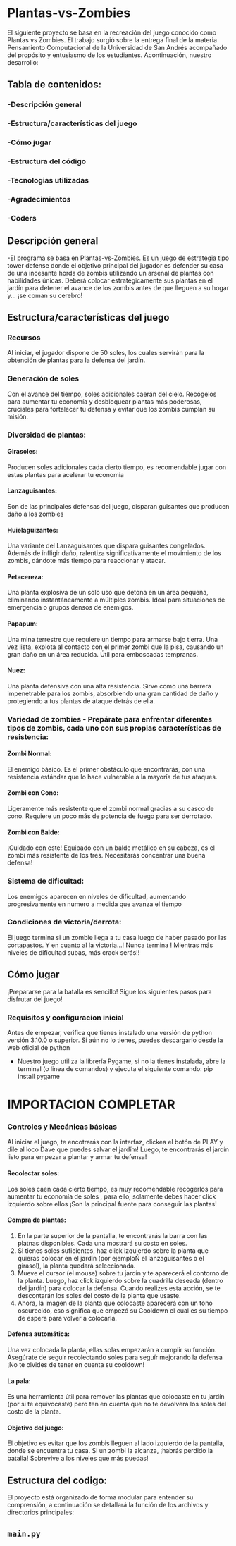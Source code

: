 # Plantas-vs-Zombies

El siguiente proyecto se basa en la recreación del juego conocido como Plantas vs Zombies. El trabajo surgió sobre la entrega final de la materia Pensamiento Computacional de la Universidad de San Andrés acompañado del propósito y entusiasmo de los estudiantes. Acontinuación, nuestro desarrollo:

## Tabla de contenidos:
###   -Descripción general
###   -Estructura/características del juego
###   -Cómo jugar
###   -Estructura del código
###   -Tecnologias utilizadas
###   -Agradecimientos
###   -Coders

## **Descripción general**

-El programa se basa en Plantas-vs-Zombies. Es un juego de estrategia tipo tower defense donde el objetivo principal del jugador es defender su casa de una incesante horda de zombis utilizando un arsenal de
plantas con habilidades únicas. Deberá colocar estratégicamente sus plantas en el jardín para detener el avance de los zombis antes de que lleguen a su hogar y...  ¡se coman su cerebro! 

## Estructura/características del juego

  ### Recursos
  Al iniciar, el jugador dispone de 50 soles, los cuales servirán para la obtención de plantas para la defensa del jardín.
  
  ### Generación de soles
  Con el avance del tiempo, soles adicionales caerán del cielo. Recógelos para aumentar tu economía y desbloquear plantas más poderosas, cruciales para fortalecer tu defensa y evitar que los zombis cumplan su
  misión.
  
  ### Diversidad de plantas:
  
   #### Girasoles: 
  Producen soles adicionales cada cierto tiempo, es recomendable jugar con estas plantas para acelerar tu economía
   #### Lanzaguisantes:
  Son de las principales defensas del juego, disparan guisantes que producen daño a los zombies
   #### Huielaguizantes:
  Una variante del Lanzaguisantes que dispara guisantes congelados. Además de infligir daño, ralentiza significativamente el movimiento de los zombis, dándote más tiempo para reaccionar y atacar.
   #### Petacereza:
  Una planta explosiva de un solo uso que detona en un área pequeña, eliminando instantáneamente a múltiples zombis. Ideal para situaciones de emergencia o grupos densos de enemigos.
   #### Papapum:
  Una mina terrestre que requiere un tiempo para armarse bajo tierra. Una vez lista, explota al contacto con el primer zombi que la pisa, causando un gran daño en un área reducida. Útil para emboscadas tempranas.
   #### Nuez:
  Una planta defensiva con una alta resistencia. Sirve como una barrera impenetrable para los zombis, absorbiendo una gran cantidad de daño y protegiendo a tus plantas de ataque detrás de ella.

  ### Variedad de zombies - Prepárate para enfrentar diferentes tipos de zombis, cada uno con sus propias características de resistencia:
  
  #### Zombi Normal: 
  El enemigo básico. Es el primer obstáculo que encontrarás, con una resistencia estándar que lo hace vulnerable a la mayoría de tus ataques.

  #### Zombi con Cono: 
  Ligeramente más resistente que el zombi normal gracias a su casco de cono. Requiere un poco más de potencia de fuego para ser derrotado.

  #### Zombi con Balde: 
  ¡Cuidado con este! Equipado con un balde metálico en su cabeza, es el zombi más resistente de los tres. Necesitarás concentrar una buena defensa!

  ### Sistema de dificultad: 
  Los enemigos aparecen en niveles de dificultad, aumentando progresivamente en numero a medida que avanza el tiempo

  ### Condiciones de victoria/derrota:
  El juego termina si un zombie llega a tu casa luego de haber pasado por las cortapastos. Y en cuanto al la victoria...! Nunca termina ! Mientras más niveles de dificultad subas, más crack serás!!

  ## Cómo jugar
  ¡Prepararse para la batalla es sencillo! Sigue los siguientes pasos para disfrutar del juego!

  ### Requisitos y configuracion inicial
  Antes de empezar, verifica que tienes instalado una versión de python versión 3.10.0 o superior. Si aún no lo tienes, puedes descargarlo desde la web oficial de python

  - Nuestro juego utiliza la librería Pygame, si no la tienes instalada, abre la terminal (o linea de comandos) y ejecuta el siguiente comando: pip install pygame
    
     
 # IMPORTACION COMPLETAR

  ### Controles y Mecánicas básicas
  Al iniciar el juego, te encotrarás con la interfaz, clickea el botón de PLAY y dile al loco Dave que puedes salvar el jardím! Luego, te encontrarás el jardín listo para empezar a plantar y armar tu defensa!

   #### Recolectar soles:
   Los soles caen cada cierto tiempo, es muy recomendable recogerlos para aumentar tu economía de soles , para ello, solamente debes hacer click izquierdo sobre ellos ¡Son la principal fuente para conseguir las
   plantas!

   #### Compra de plantas:
   1) En la parte superior de la pantalla, te encontrarás la barra con las platnas disponibles. Cada una mostrará su costo en soles.
   2) Si tienes soles suficientes, haz click izquierdo sobre la planta que quieras colocar en el jardín (por ejemploÑ el lanzaguisantes o el girasol), la planta quedará seleccionada.
   3) Mueve el cursor (el mouse) sobre tu jardín y te aparecerá el contorno de la planta. Luego, haz click izquierdo sobre la cuadrilla deseada (dentro del jardín) para colocar la defensa. Cuando realizes esta      acción, se te descontarán los soles del costo de la planta que usaste.
   4) Ahora, la imagen de la planta que colocaste aparecerá con un tono oscurecido, eso significa que empezó su Cooldown el cual es su tiempo de espera para volver a colocarla.

   #### Defensa automática:
   Una vez colocada la planta, ellas solas empezarán a cumplir su función. Asegúrate de seguir recolectando soles para seguír mejorando la defensa ¡No te olvides de tener en cuenta su cooldown!

   #### La pala:
   Es una herramienta útil para remover las plantas que colocaste en tu jardín (por si te equivocaste) pero ten en cuenta que no te devolverá los soles del costo de la planta.

   #### Objetivo del juego:
   El objetivo es evitar que los zombis lleguen al lado izquierdo de la pantalla, donde se encuentra tu casa. Si un zombi la alcanza, ¡habrás perdido la batalla! Sobrevive a los niveles que más puedas!
   
   ## Estructura del codigo:
  El proyecto está organizado de forma modular para entender su comprensión, a continuación se detallará la función de los archivos y directorios principales:
  
  ##  `main.py`
   
   


    


